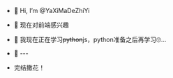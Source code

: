 - 👋 Hi, I’m @YaXiMaDeZhiYi
- 👀 现在对前端感兴趣
- 🌱 我现在正在学习~~python~~js，python准备之后再学习:roll_eyes:...
- 💞️ ---

- 完结撒花！

<!---
YaXiMaDeZhiYi/YaXiMaDeZhiYi is a ✨ special ✨ repository because its `README.md` (this file) appears on your GitHub profile.
You can click the Preview link to take a look at your changes.
--->
